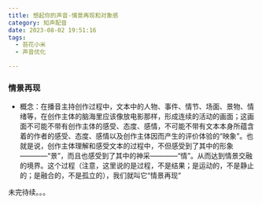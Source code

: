 ```yaml
---
title: 想起你的声音-情景再现和对象感
category: 知声配音
date: 2023-08-02 19:51:16
tags:
  - 苔花小米
  - 声音优化

---
```


### 情景再现
- 概念：在播音主持创作过程中，文本中的人物、事件、情节、场面、景物、情绪等，在创作主体的脑海里应该像放电影那样，形成连续的活动的画面；这画面不可能不带有创作主体的感受、态度、感情，不可能不带有文本本身所蕴含着的作者的感受、态度、感情以及创作主体因而产生的评价体验的“映象”。也就是说，创作主体理解和感受文本的过程中，不但感受到了其中的形象————“景”，而且也感受到了其中的神采————“情”。从而达到情景交融的境界。这个过程（注意，这里说的是过程，不是结果；是运动的，不是静止的；是融合的，不是孤立的），我们就叫它“情景再现”

未完待续。。。
